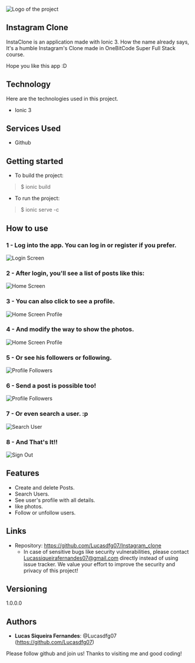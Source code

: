 ![Logo of the project](https://github.com/Lucasdfg07/Instagram_clone/blob/master/src/assets/readme/logo-instagram.png)


## Instagram Clone

InstaClone is an application made with Ionic 3. How the name already says, It's a humble Instagram's Clone made in OneBitCode Super Full Stack course.

Hope you like this app :D


## Technology 

Here are the technologies used in this project.

* Ionic 3

## Services Used

* Github


## Getting started
* To build the project:
>    $ ionic build

* To run the project:
>    $ ionic serve -c


## How to use
### 1 - Log into the app. You can log in or register if you prefer.
![Login Screen](https://github.com/Lucasdfg07/Instagram_clone/blob/master/src/assets/readme/login.png)

### 2 - After login, you'll see a list of posts like this:
![Home Screen](https://github.com/Lucasdfg07/Instagram_clone/blob/master/src/assets/readme/posts.png)  

### 3 - You can also click to see a profile.
![Home Screen Profile](https://github.com/Lucasdfg07/Instagram_clone/blob/master/src/assets/readme/profile.png) 

### 4 - And modify the way to show the photos.
![Home Screen Profile](https://github.com/Lucasdfg07/Instagram_clone/blob/master/src/assets/readme/profile2.png) 

### 5 - Or see his followers or following.
![Profile Followers](https://github.com/Lucasdfg07/Instagram_clone/blob/master/src/assets/readme/followers.png) 

### 6 - Send a post is possible too!
![Profile Followers](https://github.com/Lucasdfg07/Instagram_clone/blob/master/src/assets/readme/send_post.png) 

### 7 - Or even search a user. :p
![Search User](https://github.com/Lucasdfg07/Instagram_clone/blob/master/src/assets/readme/search_user.png) 

### 8 - And That's It!!
![Sign Out](https://github.com/Lucasdfg07/Instagram_clone/blob/master/src/assets/readme/sign_out.png) 


## Features
  - Create and delete Posts.
  - Search Users.
  - See user's profile with all details.
  - like photos.
  - Follow or unfollow users.


## Links
  - Repository: https://github.com/Lucasdfg07/Instagram_clone
    - In case of sensitive bugs like security vulnerabilities, please contact
      Lucassiqueirafernandes07@gmail.com directly instead of using issue tracker. 
      We value your effort to improve the security and privacy of this project!

  ## Versioning

  1.0.0.0


  ## Authors
  
  * **Lucas Siqueira Fernandes**: @Lucasdfg07 (https://github.com/Lucasdfg07)

  Please follow github and join us!
  Thanks to visiting me and good coding!

